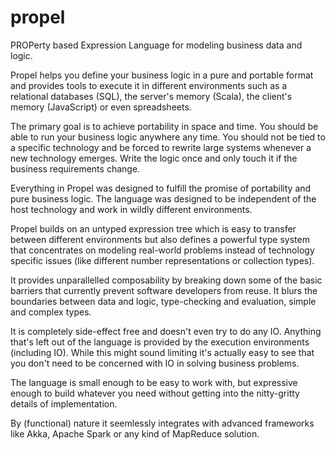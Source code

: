 propel
======

PROPerty based Expression Language for modeling business data and logic.

Propel helps you define your business logic in a pure and portable format and provides tools to execute it in different environments such as a relational databases (SQL), the server's memory (Scala), the client's memory (JavaScript) or even spreadsheets. 

The primary goal is to achieve portability in space and time. You should be able to run your business logic anywhere any time. You should not be tied to a specific technology and be forced to rewrite large systems whenever a new technology emerges. Write the logic once and only touch it if the business requirements change. 

Everything in Propel was designed to fulfill the promise of portability and pure business logic. The language was designed to be independent of the host technology and work in wildly different environments.

Propel builds on an untyped expression tree which is easy to transfer between different environments but also defines a powerful type system that concentrates on modeling real-world problems instead of technology specific issues (like different number representations or collection types).

It provides unparallelled composability by breaking down some of the basic barriers that currently prevent software developers from reuse. It blurs the boundaries between data and logic, type-checking and evaluation, simple and complex types.

It is completely side-effect free and doesn't even try to do any IO. Anything that's left out of the language is provided by the execution environments (including IO). While this might sound limiting it's actually easy to see that you don't need to be concerned with IO in solving business problems.

The language is small enough to be easy to work with, but expressive enough to build whatever you need without getting into the nitty-gritty details of implementation.

By (functional) nature it seemlessly integrates with advanced frameworks like Akka, Apache Spark or any kind of MapReduce solution. 
